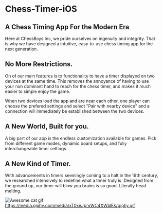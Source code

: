 # Chess-Timer-iOS
## A Chess Timing App For the Modern Era

Here at ChessBoys Inc, we pride ourselves on ingenuity and integrity. That is why we have designed a intuitive, easy-to-use 
chess timing app for the next generation.

## No More Restrictions.

On of our main features is to functionality to have a timer displayed on two devices at the same time. This removes 
the annoyance of having to use your non dominant hand to reach for the chess timer, and makes it much easier to simple enjoy the game.

When two devices load the app and are near each other, one player can choose the prefered settings and select "Pair with nearby device" 
and a connection will immediately be established between the two devices.

## A New World, Built for you.

A big part of our app is the endless customization available for games. Pick from different game modes, dynamic board setups, and 
fully interchangeable timer settings. 

## A New Kind of Timer.

With advancements in timers seemingly coming to a halt in the 19th century, we researched intensively to redefine what a timer truly is.
Designed from the ground up, our timer will blow you brains is so good. Literally head melting.

![Awesome cat gif](http://media.giphy.com/media/7z2oyDXIMEs8w/giphy.gif)
https://media.giphy.com/media/xT0xeJpnrWC4XWblEk/giphy.gif
